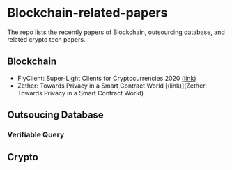 # Blockchain-related-papers
The repo lists the recently papers of Blockchain, outsourcing database, and related crypto tech papers.

## Blockchain
- FlyClient: Super-Light Clients for Cryptocurrencies 2020 [(link)](https://eprint.iacr.org/2019/226.pdf)
- Zether: Towards Privacy in a Smart Contract World [(link)](Zether: Towards Privacy in a Smart Contract World)

## Outsoucing Database
### Verifiable Query

## Crypto
